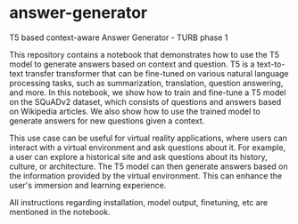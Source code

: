 # answer-generator
T5 based context-aware Answer Generator - TURB phase 1

This repository contains a notebook that demonstrates how to use the T5 model to generate answers based on context and question. T5 is a text-to-text transfer transformer that can be fine-tuned on various natural language processing tasks, such as summarization, translation, question answering, and more. In this notebook, we show how to train and fine-tune a T5 model on the SQuADv2 dataset, which consists of questions and answers based on Wikipedia articles. We also show how to use the trained model to generate answers for new questions given a context.

This use case can be useful for virtual reality applications, where users can interact with a virtual environment and ask questions about it. For example, a user can explore a historical site and ask questions about its history, culture, or architecture. The T5 model can then generate answers based on the information provided by the virtual environment. This can enhance the user's immersion and learning experience.

All instructions regarding installation, model output, finetuning, etc are mentioned in the notebook.
